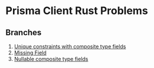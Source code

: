 # Prisma Client Rust Problems

## Branches

1. [Unique constraints with composite type fields](./tree/unique-constraint)
2. [Missing Field](./tree/missing-field)
3. [Nullable composite type fields](./tree/nullable-composite-type-fields)
